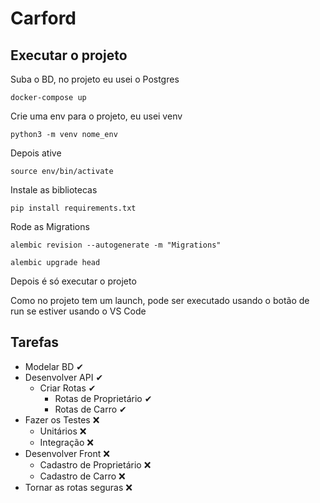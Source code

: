 # Carford

## Executar o projeto
Suba o BD, no projeto eu usei o Postgres

```docker-compose up```

Crie uma env para o projeto, eu usei venv

```python3 -m venv nome_env```

Depois ative

```source env/bin/activate```

Instale as bibliotecas

```pip install requirements.txt```

Rode as Migrations

```alembic revision --autogenerate -m "Migrations"```

```alembic upgrade head```

Depois é só executar o projeto

Como no projeto tem um launch, pode ser executado usando o botão de run se estiver usando o VS Code

## Tarefas
- Modelar BD ✔
- Desenvolver API ✔
  - Criar Rotas ✔
    - Rotas de Proprietário ✔
    - Rotas de  Carro ✔
- Fazer os Testes ❌
  - Unitários ❌
  - Integração ❌
- Desenvolver Front ❌
  - Cadastro de Proprietário ❌
  - Cadastro de Carro ❌
- Tornar as rotas seguras ❌